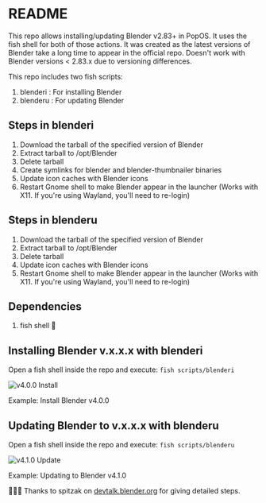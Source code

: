 # README

This repo allows installing/updating Blender v2.83+ in PopOS. It uses the fish shell for both of those actions. It was created as the latest versions of Blender take a long time to appear in the official repo. Doesn't work with Blender versions < 2.83.x due to versioning differences.

This repo includes two fish scripts:
1. blenderi : For installing Blender
2. blenderu : For updating Blender

## Steps in blenderi
1. Download the tarball of the specified version of Blender
2. Extract tarball to /opt/Blender
3. Delete tarball
4. Create symlinks for blender and blender-thumbnailer binaries
5. Update icon caches with Blender icons
6. Restart Gnome shell to make Blender appear in the launcher (Works with X11. If you're using Wayland, you'll need to re-login)

## Steps in blenderu
1. Download the tarball of the specified version of Blender
2. Extract tarball to /opt/Blender
3. Delete tarball
4. Update icon caches with Blender icons
5. Restart Gnome shell to make Blender appear in the launcher (Works with X11. If you're using Wayland, you'll need to re-login)

## Dependencies
1. fish shell 🐬

## Installing Blender v.x.x.x with blenderi
Open a fish shell inside the repo and execute: 
```fish scripts/blenderi```

![v4.0.0 Install](./snaps/install.png)

Example: Install Blender v4.0.0

## Updating Blender to v.x.x.x with blenderu
Open a fish shell inside the repo and execute: 
```fish scripts/blenderu```

![v4.1.0 Update](./snaps/update.png)

Example: Updating to Blender v4.1.0

👏👏👏 Thanks to spitzak on [devtalk.blender.org](https://devtalk.blender.org/t/how-to-install-in-linux-including-desktop-icons/33513/6) for giving detailed steps.

